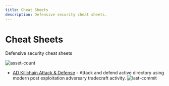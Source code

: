 ```yaml
---
title: Cheat Sheets
description: Defensive security cheat sheets.
---
```


# Cheat Sheets

Defensive security cheat sheets

![asset-count](https://img.shields.io/badge/Tools%20%26%20Resources%20Available-1-757575?style=for-the-badge)

* [AD Killchain Attack & Defense](https://github.com/infosecn1nja/AD-Attack-Defense) - Attack and defend active directory using modern post exploitation adversary tradecraft activity. ![last-commit](https://img.shields.io/github/last-commit/infosecn1nja/AD-Attack-Defense?style=flat)


